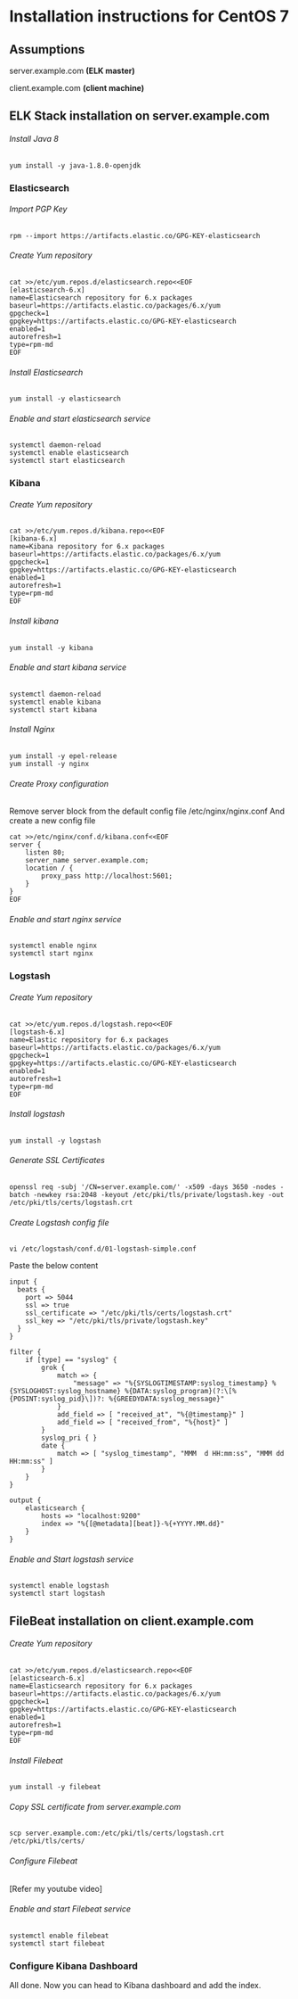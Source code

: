 # Installation instructions for CentOS 7

## Assumptions
server.example.com __(ELK master)__

client.example.com __(client machine)__

## ELK Stack installation on server.example.com
###### Install Java 8
```
yum install -y java-1.8.0-openjdk
```
### Elasticsearch
###### Import PGP Key
```
rpm --import https://artifacts.elastic.co/GPG-KEY-elasticsearch
```
###### Create Yum repository
```
cat >>/etc/yum.repos.d/elasticsearch.repo<<EOF
[elasticsearch-6.x]
name=Elasticsearch repository for 6.x packages
baseurl=https://artifacts.elastic.co/packages/6.x/yum
gpgcheck=1
gpgkey=https://artifacts.elastic.co/GPG-KEY-elasticsearch
enabled=1
autorefresh=1
type=rpm-md
EOF
```
###### Install Elasticsearch
```
yum install -y elasticsearch
```
###### Enable and start elasticsearch service
```
systemctl daemon-reload
systemctl enable elasticsearch
systemctl start elasticsearch
```
### Kibana
###### Create Yum repository
```
cat >>/etc/yum.repos.d/kibana.repo<<EOF
[kibana-6.x]
name=Kibana repository for 6.x packages
baseurl=https://artifacts.elastic.co/packages/6.x/yum
gpgcheck=1
gpgkey=https://artifacts.elastic.co/GPG-KEY-elasticsearch
enabled=1
autorefresh=1
type=rpm-md
EOF
```
###### Install kibana
```
yum install -y kibana
```
###### Enable and start kibana service
```
systemctl daemon-reload
systemctl enable kibana
systemctl start kibana
```
###### Install Nginx
```
yum install -y epel-release
yum install -y nginx
```
###### Create Proxy configuration
Remove server block from the default config file /etc/nginx/nginx.conf
And create a new config file
```
cat >>/etc/nginx/conf.d/kibana.conf<<EOF
server {
    listen 80;
    server_name server.example.com;
    location / {
        proxy_pass http://localhost:5601;
    }
}
EOF
```
###### Enable and start nginx service
```
systemctl enable nginx
systemctl start nginx
```
### Logstash
###### Create Yum repository
```
cat >>/etc/yum.repos.d/logstash.repo<<EOF
[logstash-6.x]
name=Elastic repository for 6.x packages
baseurl=https://artifacts.elastic.co/packages/6.x/yum
gpgcheck=1
gpgkey=https://artifacts.elastic.co/GPG-KEY-elasticsearch
enabled=1
autorefresh=1
type=rpm-md
EOF
```
###### Install logstash
```
yum install -y logstash
```
###### Generate SSL Certificates
```
openssl req -subj '/CN=server.example.com/' -x509 -days 3650 -nodes -batch -newkey rsa:2048 -keyout /etc/pki/tls/private/logstash.key -out /etc/pki/tls/certs/logstash.crt
```
###### Create Logstash config file
```
vi /etc/logstash/conf.d/01-logstash-simple.conf
```
Paste the below content
```
input {
  beats {
    port => 5044
    ssl => true
    ssl_certificate => "/etc/pki/tls/certs/logstash.crt"
    ssl_key => "/etc/pki/tls/private/logstash.key"
  }
}

filter {
    if [type] == "syslog" {
        grok {
            match => {
                "message" => "%{SYSLOGTIMESTAMP:syslog_timestamp} %{SYSLOGHOST:syslog_hostname} %{DATA:syslog_program}(?:\[%{POSINT:syslog_pid}\])?: %{GREEDYDATA:syslog_message}"
            }
            add_field => [ "received_at", "%{@timestamp}" ]
            add_field => [ "received_from", "%{host}" ]
        }
        syslog_pri { }
        date {
            match => [ "syslog_timestamp", "MMM  d HH:mm:ss", "MMM dd HH:mm:ss" ]
        }
    }
}

output {
    elasticsearch {
        hosts => "localhost:9200"
        index => "%{[@metadata][beat]}-%{+YYYY.MM.dd}"
    }
}
```
###### Enable and Start logstash service
```
systemctl enable logstash
systemctl start logstash
```
## FileBeat installation on client.example.com
###### Create Yum repository
```
cat >>/etc/yum.repos.d/elasticsearch.repo<<EOF
[elasticsearch-6.x]
name=Elasticsearch repository for 6.x packages
baseurl=https://artifacts.elastic.co/packages/6.x/yum
gpgcheck=1
gpgkey=https://artifacts.elastic.co/GPG-KEY-elasticsearch
enabled=1
autorefresh=1
type=rpm-md
EOF
```
###### Install Filebeat
```
yum install -y filebeat
```
###### Copy SSL certificate from server.example.com
```
scp server.example.com:/etc/pki/tls/certs/logstash.crt /etc/pki/tls/certs/
```
###### Configure Filebeat 
[Refer my youtube video]
###### Enable and start Filebeat service
```
systemctl enable filebeat
systemctl start filebeat
```
### Configure Kibana Dashboard
All done. Now you can head to Kibana dashboard and add the index.





